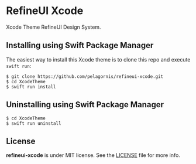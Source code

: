 # RefineUI Xcode
Xcode Theme RefineUI Design System.

## Installing using Swift Package Manager

The easiest way to install this Xcode theme is to clone this repo and execute `swift run`:

```
$ git clone https://github.com/pelagornis/refineui-xcode.git
$ cd XcodeTheme
$ swift run install
```

## Uninstalling using Swift Package Manager

```
$ cd XcodeTheme
$ swift run uninstall
```

## License
**refineui-xcode** is under MIT license. See the [LICENSE](LICENSE) file for more info.
